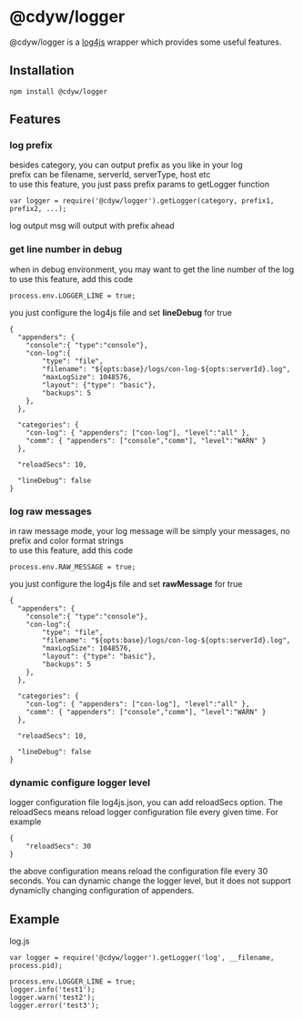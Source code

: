 @cdyw/logger
========

@cdyw/logger is a [log4js](https://github.com/nomiddlename/log4js-node) wrapper  which provides some useful features.  

## Installation
```
npm install @cdyw/logger
```

## Features
### log prefix
besides category, you can output prefix as you like in your log  
prefix can be filename, serverId, serverType, host etc  
to use this feature, you just pass prefix params to getLogger function  
```
var logger = require('@cdyw/logger').getLogger(category, prefix1, prefix2, ...);
```
 log output msg will output with prefix ahead   

### get line number in debug
when in debug environment, you may want to get the line number of the log  
to use this feature, add this code   
```
process.env.LOGGER_LINE = true;
```

you just configure the log4js file and set **lineDebug** for true  
```
{
  "appenders": {
    "console":{ "type":"console"},
    "con-log":{
        "type": "file",
        "filename": "${opts:base}/logs/con-log-${opts:serverId}.log",
        "maxLogSize": 1048576,
        "layout": {"type": "basic"},
        "backups": 5
    },
  },

  "categories": {
    "con-log": { "appenders": ["con-log"], "level":"all" },
    "comm": { "appenders": ["console","comm"], "level":"WARN" }
  }, 

  "reloadSecs": 10,

  "lineDebug": false
}
```

### log raw messages
in raw message mode, your log message will be simply your messages, no prefix and color format strings  
to use this feature, add this code  
```
process.env.RAW_MESSAGE = true;
```

you just configure the log4js file and set **rawMessage** for true  
```
{
  "appenders": {
    "console":{ "type":"console"},
    "con-log":{
        "type": "file",
        "filename": "${opts:base}/logs/con-log-${opts:serverId}.log",
        "maxLogSize": 1048576,
        "layout": {"type": "basic"},
        "backups": 5
    },
  },

  "categories": {
    "con-log": { "appenders": ["con-log"], "level":"all" },
    "comm": { "appenders": ["console","comm"], "level":"WARN" }
  }, 

  "reloadSecs": 10,

  "lineDebug": false
}
```

### dynamic configure logger level
logger configuration file log4js.json, you can add reloadSecs option. The reloadSecs means reload logger configuration file every given time. For example
```
{
	"reloadSecs": 30
}
```
the above configuration means reload the configuration file every 30 seconds. You can dynamic change the logger level, but it does not support dynamiclly changing configuration of appenders.

## Example
log.js
```
var logger = require('@cdyw/logger').getLogger('log', __filename, process.pid);

process.env.LOGGER_LINE = true;
logger.info('test1');
logger.warn('test2');
logger.error('test3');
```


